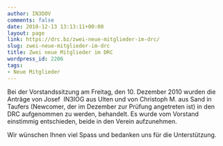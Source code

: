 ```yaml
---
author: IN3DOV
comments: false
date: 2010-12-13 13:13:11+00:00
layout: page
link: https://drc.bz/zwei-neue-mitglieder-im-drc/
slug: zwei-neue-mitglieder-im-drc
title: Zwei neue Mitglieder im DRC
wordpress_id: 2206
tags:
- Neue Mitglieder
---
```


Bei der Vorstandssitzung am Freitag, den 10. Dezember 2010 wurden die Anträge von Josef  IN3IOG aus Ulten und von Christoph M. aus Sand in Taufers (Newcomer, der im Dezember zur Prüfung angetreten ist) in den DRC aufgenommen zu werden, behandelt. Es wurde vom Vorstand einstimmig entschieden, beide in den Verein aufzunehmen.

Wir wünschen Ihnen viel Spass und bedanken uns für die Unterstützung.

